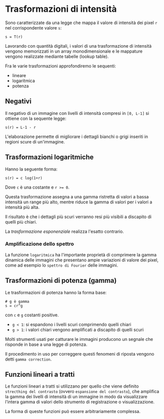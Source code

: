 # Trasformazioni di intensità

Sono caratterizzate da una legge che mappa il valore di intensità dei pixel `r`
nel corrispondente valore `s`:

    s = T(r)

Lavorando con quantità digitali, i valori di una trasformazione di intensità
vengono memorizzati in un array monodimensionale e le mappature vengono
realizzate mediante tabelle (lookup table).

Fra le varie trasformazioni approfondiremo le sequenti:

- lineare
- logaritmica
- potenza

## Negativi

Il negativo di un immagine con livelli di intensità compresi in `[0, L-1]` si
ottiene con la sequente legge:

    s(r) = L-1 - r

L'elaborazione permette di migliorare i dettagli bianchi o grigi inseriti in
regioni scure di un'immagine.

## Trasformazioni logaritmiche

Hanno la seguente forma:

    s(r) = c log(1+r)

Dove `c` è una costante e `r >= 0`.

Questa trasformazione assegna a una gamma ristretta di valori a bassa intensità
un range più alto, mentre riduce la gamma di valori per i valori a intensità più
alta.

Il risultato è che i dettagli più scuri verranno resi più visibili a discapito
di quelli più chiari.

La *trasformazione esponenziale* realizza l'esatto contrario.

### Amplificazione dello spettro

La funzione `logaritmica` ha l'importante proprietà di comprimere la gamma
dinamica delle immagini che presentano ampie variazioni di valore dei pixel,
come ad esempio lo `spettro di Fourier` delle immagini.

## Trasformazioni di potenza (gamma)

Le trasformazioni di potenza hanno la forma base:

    # g è gamma
    s = cr^g

con `c` e `g` costanti positive.

* `g < 1`:  si espandono i livelli scuri comprimendo quelli chiari
* `g > 1`:  i valori chiari vengono amplificati a discapito di quelli scuri

Molti strumenti usati per catturare le immagini producono un segnale che
risponde in base a una legge di potenza.

Il procedimento in uso per correggere questi fenomeni di riposta  vengono detti
`gamma correction`.

## Funzioni lineari a tratti

Le funzioni lineari a tratti si utilizzano per quello che viene definito
`strecthing del contrasto` (ovvero `espansione del contrasto`), che amplifica
la gamma dei livelli di intensità di un immagine in modo da visualizzare l'intera
gamma di valori dello strumento di registrazione o visualizzazione.

La forma di queste funzioni può essere arbitrariamente complessa.
